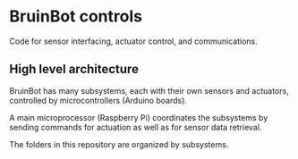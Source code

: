 # BruinBot controls
Code for sensor interfacing, actuator control, and communications.

## High level architecture
BruinBot has many subsystems, each with their own sensors and actuators, controlled by microcontrollers (Arduino boards).

A main microprocessor (Raspberry Pi) coordinates the subsystems by sending commands for actuation as well as for sensor data retrieval.

The folders in this repository are organized by subsystems.
